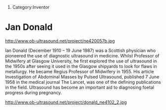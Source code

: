 1.  Category:Inventor

Jan Donald
==========

<http://www.ob-ultrasound.net/project/ne420057b.jpg>

Ian Donald (December 1910 – 19 June 1987) was a Scottish physician who
pioneered the use of diagnostic ultrasound in medicine. Whilst Professor
of Midwifery at Glasgow University, he first explored the use of
ultrasound in the 1950s after seeing it used in the Glasgow shipyards to
look for flaws in metallurgy. He became Regius Professor of Midwifery in
1955. His article Investigation of Abdominal Masses by Pulsed
Ultrasound, published 7 June 1958 in the medical journal The Lancet, was
one of the defining publications in the field. Ultrasound has become an
important aid to diagnosing foetal progress during pregnancy.

<http://www.ob-ultrasound.net/project/donald_ne4102_2.jpg>
